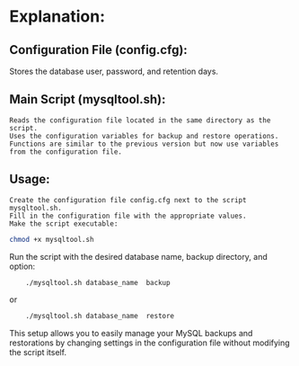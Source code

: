 # Explanation:
## Configuration File (config.cfg):

Stores the database user, password, and retention days.

## Main Script (mysqltool.sh):
    Reads the configuration file located in the same directory as the script.
    Uses the configuration variables for backup and restore operations.
    Functions are similar to the previous version but now use variables from the configuration file.

## Usage:

    Create the configuration file config.cfg next to the script mysqltool.sh.
    Fill in the configuration file with the appropriate values.
    Make the script executable:

```bash
chmod +x mysqltool.sh
```

Run the script with the desired database name, backup directory, and option:

```bash
    ./mysqltool.sh database_name  backup
```
or

```bash
    ./mysqltool.sh database_name  restore
```

This setup allows you to easily manage your MySQL backups and restorations by changing settings in the configuration file without modifying the script itself.
